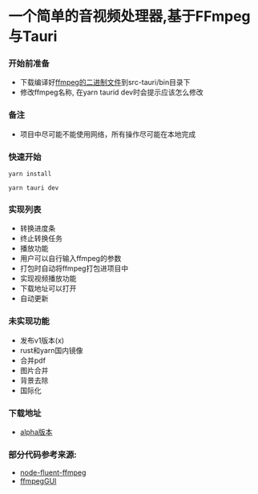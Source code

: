 # 一个简单的音视频处理器,基于FFmpeg与Tauri


### 开始前准备
- 下载编译好[ffmpeg的二进制文件](https://ffmpeg.org/download.html)到src-tauri/bin目录下
- 修改ffmpeg名称, 在yarn taurid dev时会提示应该怎么修改

### 备注
- 项目中尽可能不能使用网络，所有操作尽可能在本地完成
### 快速开始

```Get started
yarn install

yarn tauri dev
```

### 实现列表
+ 转换进度条
+ 终止转换任务
+ 播放功能
+ 用户可以自行输入ffmpeg的参数
+ 打包时自动将ffmpeg打包进项目中
+ 实现视频播放功能
+ 下载地址可以打开
+ 自动更新
### 未实现功能
+ 发布v1版本(x)
+ rust和yarn国内镜像
+ 合并pdf
+ 图片合并
+ 背景去除
+ 国际化

### 下载地址
- [alpha版本](http://gofile.me/5ZhEh/v8RqfbzIe)
### 部分代码参考来源:
- [node-fluent-ffmpeg](https://github.com/fluent-ffmpeg/node-fluent-ffmpeg)
- [ffmpegGUI](https://github.com/zhen-ke/ffmpegGUI)
